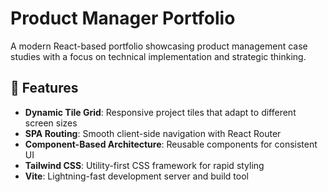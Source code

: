 # Product Manager Portfolio

A modern React-based portfolio showcasing product management case studies with a focus on technical implementation and strategic thinking.

## 🚀 Features

- **Dynamic Tile Grid**: Responsive project tiles that adapt to different screen sizes
- **SPA Routing**: Smooth client-side navigation with React Router
- **Component-Based Architecture**: Reusable components for consistent UI
- **Tailwind CSS**: Utility-first CSS framework for rapid styling
- **Vite**: Lightning-fast development server and build tool


